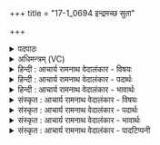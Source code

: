 +++
title = "17-1_0694 इन्द्रमच्छ सुता"

+++
<details><summary>पदपाठः</summary>

इ꣡न्द्र꣢꣯म्। अ꣡च्छ꣢꣯। सु꣣ताः꣢। इ꣣मे꣢। वृ꣡ष꣢꣯णम्। य꣡न्तु। ह꣡र꣢꣯यः। श्रु꣣ष्टे꣢। जा꣣ता꣡सः꣢। इ꣡न्द꣢꣯वः। स्व꣣र्वि꣡दः꣢। स्वः꣣। वि꣡दः꣢꣯। ६९४।
</details>

<details><summary>अधिमन्त्रम् (VC)</summary>

- पवमानः सोमः
- अग्निश्चाक्षुषः
- उष्णिक्
- ऋषभः
</details>

<details><summary>हिन्दी : आचार्य रामनाथ वेदालंकार - विषयः</summary>

प्रथम ऋचा की पूर्वार्चिक में ५६६ क्रमाङ्क पर ब्रह्मानन्दरस के विषय में व्याख्या की जा चुकी है। यहाँ ज्ञानकर्मोपासनारस का विषय वर्णित है।
</details>

<details><summary>हिन्दी : आचार्य रामनाथ वेदालंकार - पदार्थः</summary>

पदार्थान्वयभाषाः -  (सुताः) आचार्य द्वारा प्रेरित (इमे) ये (हरयः) ज्ञान-कर्म-उपासनारूप सोमरस (वृषणम्) बलवान् (इन्द्रम्) आत्मा की (अच्छ) ओर (यन्तु) जाएँ। (जातासः) उत्पन्न हुए (इन्दवः) चन्द्रकिरणों के समान आह्लाददायक ये रस (श्रुष्टे) शीघ्र ही (स्वर्विदः) मोक्षसुख को प्राप्त करानेवाले हों ॥१॥
</details>

<details><summary>हिन्दी : आचार्य रामनाथ वेदालंकार - भावार्थः</summary>

भावार्थभाषाः -  ज्ञान,कर्म और उपासना के रस ही वास्तविक सोम हैं,जो पीने पर मनुष्य को उन्नत कर देते हैं ॥१॥
</details>

<details><summary>संस्कृत : आचार्य रामनाथ वेदालंकार - विषयः</summary>

तत्र प्रथमा ऋक् पूर्वार्चिके ५६६ क्रमाङ्के ब्रह्मानन्दरसविषये व्याख्याता। अत्र ज्ञानकर्मोपासनारसविषयमाह।
</details>

<details><summary>संस्कृत : आचार्य रामनाथ वेदालंकार - पदार्थः</summary>

पदार्थान्वयभाषाः -  (सुताः) आचार्येण प्रेरिताः ज्ञानकर्मोपासनारूपाः सोमरसाः (वृषणम्) बलवन्तम् (इन्द्रम्) आत्मानम् (अच्छ) प्रति (यन्तु) गच्छन्तु। (जातासः) जाताः उत्पन्नाः (इन्दवः) चन्द्रकिरणवदाह्लादकः एते रसाः (श्रुष्टे) सद्यः एव (स्वर्विदः) मोक्षसुखस्य लम्भकाः जायन्ताम् ॥१॥
</details>

<details><summary>संस्कृत : आचार्य रामनाथ वेदालंकार - भावार्थः</summary>

भावार्थभाषाः -  ज्ञानकर्मोपासनारसा एव यथार्थं सोमाः सन्ति ये पीताः सन्तो मानवमुन्नयन्ति ॥१॥
</details>

<details><summary>संस्कृत : आचार्य रामनाथ वेदालंकार - पादटिप्पनी</summary>

टिप्पणी:   १. ऋ० ९।१०६।१, ‘श्रुष्टे’ इत्यत्र ‘श्रुष्टी’ इति पाठः। साम० ५६६।
</details>